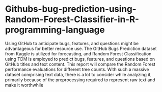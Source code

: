 # Githubs-bug-prediction-using-Random-Forest-Classifier-in-R-programming-language
Using GitHub to anticipate bugs, features, and questions might be advantageous for better resource use.  The GitHub Bugs Prediction dataset from Kaggle is utilized for forecasting, and Random Forest Classification using TDM is employed to predict bugs, features, and questions based on GitHub titles and text content. This report will compare the Random Forest performance evaluations for different tree counts. With such a massive dataset comprising text data, there is a lot to consider while analyzing it, primarily because of the preprocessing required to represent raw text and make it worthwhile
